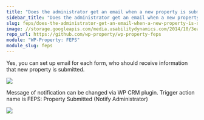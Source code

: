 ```yaml
---
title: "Does the administrator get an email when a new property is submitted in WP Property FEPS?"
sidebar_title: "Does the administrator get an email when a new property is submitted?"
slug: feps/does-the-administrator-get-an-email-when-a-new-property-is-submitted-in-wp-property-feps
image: //storage.googleapis.com/media.usabilitydynamics.com/2014/10/3ea55b73-wpproperty-extension-feps-icon-300x300.png
repo_url: https://github.com/wp-property/wp-property-feps
module: "WP-Property: FEPS"
module_slug: feps
---
```


Yes, you can set up email for each form, who should receive information that new property is submitted.

![](https://storage.googleapis.com/media.usabilitydynamics.com/2016/07/feps-faq.png)

Message of notification can be changed via WP CRM plugin. Trigger action name is  FEPS: Property Submitted (Notify Administrator)

![](https://storage.googleapis.com/media.usabilitydynamics.com/2016/07/feps-faq2.png)